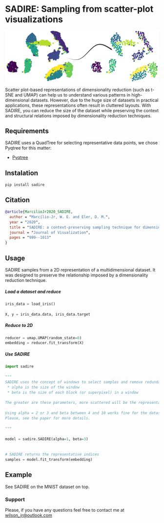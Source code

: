 # SADIRE: Sampling from scatter-plot visualizations

![SADIRE on MNIST](https://raw.githubusercontent.com/wilsonjr/SADIRE/master/docs/artwork/example-sadire.png)

Scatter plot-based representations of dimensionality reduction (such as t-SNE and UMAP) can help us to understand various patterns in high-dimensional datasets. However, due to the huge size of datasets in practical applications, these representations often result in cluttered layouts. With SADIRE, you can reduce the size of the dataset while preserving the context and structural relations imposed by dimensionality reduction techniques.


## Requirements
	
SADIRE uses a QuadTree for selecting representative data points, we chose Pyqtree for this matter:
 * [Pyqtree](https://github.com/karimbahgat/Pyqtree)

## Instalation

```
pip install sadire
```


## Citation

```BibTex
@article{MarcilioJr2020_SADIRE,
  author = "Marcílio-Jr, W. E. and Eler, D. M.",
  year = "2020",
  title = "SADIRE: a context-preserving sampling technique for dimensionality reduction visualizations",
  journal = "Journal of Visualization",
  pages = "999--1013"
}

```

## Usage 

SADIRE samples from a 2D representation of a multidimensional dataset. It was designed to preserve the relationship imposed by a dimensionality reduction technique.

##### Load a dataset and reduce 

```python
iris_data = load_iris()

X, y = iris_data.data, iris_data.target
```

##### Reduce to 2D

```python
reducer = umap.UMAP(random_state=0)
embedding = reducer.fit_transform(X)
```

##### Use SADIRE

```python
import sadire

"""
SADIRE uses the concept of windows to select samples and remove redundancy.
 * alpha is the size of the window
 * beta is the size of each block (or superpixel) in a window

The greater are these parameters, more scattered will be the representative data points. 

Using alpha = 2 or 3 and beta between 4 and 10 works fine for the datasets we have tested.
Please, see the paper for more details.

"""

model = sadire.SADIRE(alpha=1, beta=3)


# SADIRE returns the representative indices
samples = model.fit_transform(embedding)
```

## Example

See SADIRE on the MNIST dataset on top.



### Support 

Please, if you have any questions feel free to contact me at wilson_jr@outlook.com
